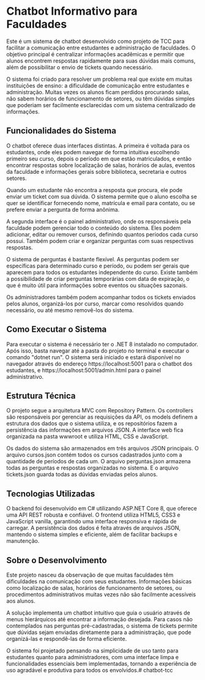 # Chatbot Informativo para Faculdades

Este é um sistema de chatbot desenvolvido como projeto de TCC para facilitar a comunicação entre estudantes e administração de faculdades. O objetivo principal é centralizar informações acadêmicas e permitir que alunos encontrem respostas rapidamente para suas dúvidas mais comuns, além de possibilitar o envio de tickets quando necessário.

O sistema foi criado para resolver um problema real que existe em muitas instituições de ensino: a dificuldade de comunicação entre estudantes e administração. Muitas vezes os alunos ficam perdidos procurando salas, não sabem horários de funcionamento de setores, ou têm dúvidas simples que poderiam ser facilmente esclarecidas com um sistema centralizado de informações.

## Funcionalidades do Sistema

O chatbot oferece duas interfaces distintas. A primeira é voltada para os estudantes, onde eles podem navegar de forma intuitiva escolhendo primeiro seu curso, depois o período em que estão matriculados, e então encontrar respostas sobre localização de salas, horários de aulas, eventos da faculdade e informações gerais sobre biblioteca, secretaria e outros setores.

Quando um estudante não encontra a resposta que procura, ele pode enviar um ticket com sua dúvida. O sistema permite que o aluno escolha se quer se identificar fornecendo nome, matrícula e email para contato, ou se prefere enviar a pergunta de forma anônima.

A segunda interface é o painel administrativo, onde os responsáveis pela faculdade podem gerenciar todo o conteúdo do sistema. Eles podem adicionar, editar ou remover cursos, definindo quantos períodos cada curso possui. Também podem criar e organizar perguntas com suas respectivas respostas.

O sistema de perguntas é bastante flexível. As perguntas podem ser específicas para determinado curso e período, ou podem ser gerais que aparecem para todos os estudantes independente do curso. Existe também a possibilidade de criar perguntas temporárias com data de expiração, o que é muito útil para informações sobre eventos ou situações sazonais.

Os administradores também podem acompanhar todos os tickets enviados pelos alunos, organizá-los por curso, marcar como resolvidos quando necessário, ou até mesmo removê-los do sistema.

## Como Executar o Sistema

Para executar o sistema é necessário ter o .NET 8 instalado no computador. Após isso, basta navegar até a pasta do projeto no terminal e executar o comando "dotnet run". O sistema será iniciado e estará disponível no navegador através do endereço https://localhost:5001 para o chatbot dos estudantes, e https://localhost:5001/admin.html para o painel administrativo.

## Estrutura Técnica

O projeto segue a arquitetura MVC com Repository Pattern. Os controllers são responsáveis por gerenciar as requisições da API, os models definem a estrutura dos dados que o sistema utiliza, e os repositórios fazem a persistência das informações em arquivos JSON. A interface web fica organizada na pasta wwwroot e utiliza HTML, CSS e JavaScript.

Os dados do sistema são armazenados em três arquivos JSON principais. O arquivo cursos.json contém todos os cursos cadastrados junto com a quantidade de períodos de cada um. O arquivo perguntas.json armazena todas as perguntas e respostas organizadas no sistema. E o arquivo tickets.json guarda todas as dúvidas enviadas pelos alunos.

## Tecnologias Utilizadas

O backend foi desenvolvido em C# utilizando ASP.NET Core 8, que oferece uma API REST robusta e confiável. O frontend utiliza HTML5, CSS3 e JavaScript vanilla, garantindo uma interface responsiva e rápida de carregar. A persistência dos dados é feita através de arquivos JSON, mantendo o sistema simples e eficiente, além de facilitar backups e manutenção.

## Sobre o Desenvolvimento

Este projeto nasceu da observação de que muitas faculdades têm dificuldades na comunicação com seus estudantes. Informações básicas como localização de salas, horários de funcionamento de setores, ou procedimentos administrativos muitas vezes não são facilmente acessíveis aos alunos.

A solução implementa um chatbot intuitivo que guia o usuário através de menus hierárquicos até encontrar a informação desejada. Para casos não contemplados nas perguntas pré-cadastradas, o sistema de tickets permite que dúvidas sejam enviadas diretamente para a administração, que pode organizá-las e respondê-las de forma eficiente.

O sistema foi projetado pensando na simplicidade de uso tanto para estudantes quanto para administradores, com uma interface limpa e funcionalidades essenciais bem implementadas, tornando a experiência de uso agradável e produtiva para todos os envolvidos.#   c h a t b o t - t c c  
 